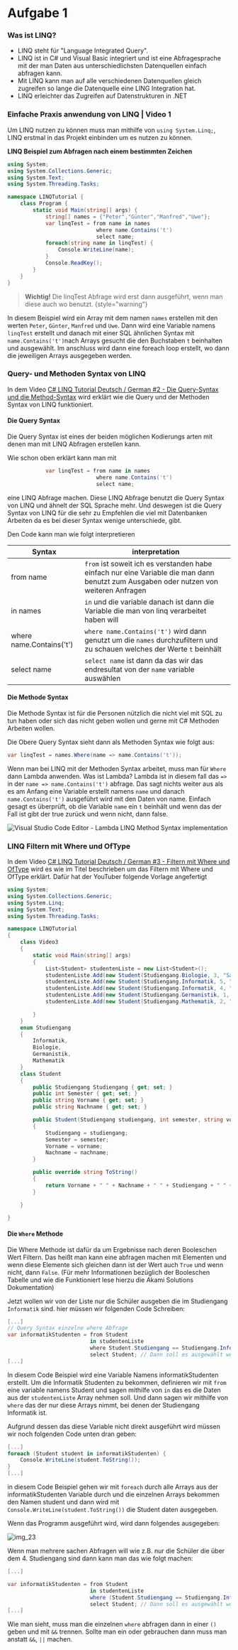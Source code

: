 # Aufgabe 1

### Was ist LINQ?

* LINQ steht für "Language Integrated Query".
* LINQ ist in C# und Visual Basic integriert und ist eine Abfragesprache mit der man Daten aus unterschiedlichsten Datenquellen einfach abfragen kann.
* Mit LINQ kann man auf alle verschiedenen Datenquellen gleich zugreifen so lange die Datenquelle eine LING Integration hat.
* LINQ erleichter das Zugreifen auf Datenstrukturen in .NET

### Einfache Praxis anwendung von LINQ | Video 1

Um LINQ nutzen zu können muss man mithilfe von `using System.Linq;`, LINQ erstmal in das Projekt einbinden um es nutzen zu können.

**LINQ Beispiel zum Abfragen nach einem bestimmten Zeichen**
```c#
using System;
using System.Collections.Generic;
using System.Text;
using System.Threading.Tasks;

namespace LINQTutorial {
    class Program {
        static void Main(string[] args) {
            string[] names = {"Peter","Günter","Manfred","Uwe"};
            var linqTest = from name in names
                            where name.Contains('t')
                            select name; 
            foreach(string name in linqTest) {
                Console.WriteLine(name);
            }
            Console.ReadKey();
        }
    }
}
```
> **Wichtig!**
> Die linqTest Abfrage wird erst dann ausgeführt, wenn man diese auch wo benutzt.
{style="warning"}

In diesem Beispiel wird ein Array mit dem namen `names` erstellen mit den werten `Peter`, `Günter`, `Manfred` und `Uwe`.
Dann wird eine Variable namens `linqTest` erstellt und danach mit einer SQL ähnlichen Syntax mit `name.Contains('t')`nach
Arrays gesucht die den Buchstaben `t` beinhalten und ausgewählt. Im anschluss wird dann eine foreach loop erstellt, wo
dann die jeweiligen Arrays ausgegeben werden.

### Query- und Methoden Syntax von LINQ

In dem Video [C# LINQ Tutorial Deutsch / German #2 - Die Query-Syntax und die Method-Syntax](https://www.youtube.com/watch?v=htgqFXYfvBw&list=PL_pqkvxZ6ho0FX6Ro3noCmwQ3ix5Cdu_D&index=2) 
wird erklärt wie die Query und der Methoden Syntax von LINQ funktioniert. 

#### Die Query Syntax

Die Query Syntax ist eines der beiden möglichen Kodierungs arten mit denen man mit LINQ Abfragen erstellen kann.

Wie schon oben erklärt kann man mit 

```c#
            var linqTest = from name in names
                            where name.Contains('t')
                            select name; 
```

eine LINQ Abfrage machen. Diese LINQ Abfrage benutzt die Query Syntax von LINQ und ähnelt der SQL Sprache mehr. 
Und deswegen ist die Query Syntax von LINQ für die sehr zu Empfehlen die viel mit Datenbanken Arbeiten da es bei dieser 
Syntax wenige unterschiede, gibt. 

Den Code kann man wie folgt interpretieren

| Syntax                   | interpretation                                                                                                                         |
|--------------------------|----------------------------------------------------------------------------------------------------------------------------------------|
| from name                | `from` ist soweit ich es verstanden habe einfach nur eine Variable die man dann benutzt zum Ausgaben oder nutzen von weiteren Anfragen |
| in names                 | `in` und die variable danach ist dann die Variable die man von linq verarbeitet haben will                                             |
| where name.Contains('t') | `where name.Contains('t')` wird dann genutzt um die `names` durchzufiltern und zu schauen welches der Werte `t` beinhält               |
| select name              | `select name` ist dann da das wir das endresultat von der `name` variable auswählen                                                    |

#### Die Methode Syntax

Die Methode Syntax ist für die Personen nützlich die nicht viel mit SQL zu tun haben oder sich das nicht geben wollen und gerne mit C# Methoden Arbeiten wollen.

Die Obere Query Syntax sieht dann als Methoden Syntax wie folgt aus:

```c#
var linqTest = names.Where(name => name.Contains('t'));
```

Wenn man bei LINQ mit der Methoden Syntax arbeitet, muss man für `Where` dann Lambda anwenden. 
Was ist Lambda? Lambda ist in diesem fall das `=>` in der `name => name.Contains('t')` abfrage.
Das sagt nichts weiter aus als es am Anfang eine Variable erstellt namens `name` und danach `name.Contains('t')` ausgeführt wird mit den Daten von name.
Einfach gesagt es überprüft, ob die Variable `name` ein `t` beinhält und wenn das der Fall ist gibt der true zurück und wenn nicht, dann false.

![Visual Studio Code Editor - Lambda LINQ Method Syntax implementation](img_24.png)

### LINQ Filtern mit Where und OfType

In dem Video [C# LINQ Tutorial Deutsch / German #3 - Filtern mit Where und OfType](https://www.youtube.com/watch?v=IUgebK3MHKo&list=PL_pqkvxZ6ho0FX6Ro3noCmwQ3ix5Cdu_D&index=3) 
wird es wie im Titel beschrieben um das Filtern mit Where und OfType erklärt. Dafür hat der YouTuber folgende Vorlage angefertigt

```c#
using System;
using System.Collections.Generic;
using System.Linq;
using System.Text;
using System.Threading.Tasks;

namespace LINQTutorial
{
    class Video3
    {
        static void Main(string[] args)
        {
            List<Student> studentenListe = new List<Student>();
            studentenListe.Add(new Student(Studiengang.Biologie, 3, "Sabrina", "Vogel"));
            studentenListe.Add(new Student(Studiengang.Informatik, 5, "Patrick", "Müller"));
            studentenListe.Add(new Student(Studiengang.Informatik, 4, "Kurt", "Meier"));
            studentenListe.Add(new Student(Studiengang.Germanistik, 1, "Anna", "Kohl"));
            studentenListe.Add(new Student(Studiengang.Mathematik, 2, "Sebastian", "Müller"));

        }
    }
    enum Studiengang
    {
        Informatik,
        Biologie,
        Germanistik,
        Mathematik
    }
    class Student
    {
        public Studiengang Studiengang { get; set; }
        public int Semester { get; set; }
        public string Vorname { get; set; }
        public string Nachname { get; set; }

        public Student(Studiengang studiengang, int semester, string vorname, string nachname)
        {
            Studiengang = studiengang;
            Semester = semester;
            Vorname = vorname;
            Nachname = nachname;
        }

        public override string ToString()
        {
            return Vorname + " " + Nachname + " " + Studiengang + " " + Semester + " ";
        }

    }

}
```

#### Die `Where` Methode

Die Where Methode ist dafür da um Ergebnisse nach deren Booleschen Wert Filtern. Das heißt man kann eine abfragen machen 
mit Elementen und wenn diese Elemente sich gleichen dann ist der Wert auch `True` und wenn nicht, dann `False`. (Für mehr 
Informationen bezüglich der Booleschen Tabelle und wie die Funktioniert lese hierzu die Akami Solutions Dokumentation)

Jetzt wollen wir von der Liste nur die Schüler ausgeben die im Studiengang `Informatik` sind. 
hier müssen wir folgenden Code Schreiben:


````c#
[...]
// Query Syntax einzelne where Abfrage
var informatikStudenten = from Student
                          in studentenListe
                          where Student.Studiengang == Studiengang.Informatik // Wenn der Student im Studiengang Informatik ist
                          select Student; // Dann soll es ausgewählt werden
[...]
````

In diesem Code Beispiel wird eine Variable Namens informatikStudenten erstellt. Um die Informatik Studenten zu bekommen, 
definieren wir mit `from` eine variable namens Student und sagen mithilfe von `in` das es die Daten aus der `studentenListe` 
Array nehmen soll. Und dann sagen wir mithilfe von `where` das der nur diese Arrays nimmt, bei denen der Studiengang Informatik ist.

Aufgrund dessen das diese Variable nicht direkt ausgeführt wird müssen wir noch folgenden Code unten dran geben:

```C#
[...]
foreach (Student student in informatikStudenten) {
    Console.WriteLine(student.ToString());
}
[...]
```

in diesem Code Beispiel gehen wir mit `foreach` durch alle Arrays aus der informatikStudenten Variable durch und die 
einzelnen Arrays bekommen den Namen student und dann wird mit `Console.WriteLine(student.ToString())` die Student daten ausgegeben.

Wenn das Programm ausgeführt wird, wird dann folgendes ausgegeben:

![img_23](img_25.png)

Wenn man mehrere sachen Abfragen will wie z.B. nur die Schüler die über dem 4. Studiengang sind dann kann man das wie folgt machen:

````c#
[...]

var informatikStudenten = from Student
                          in studentenListe
                          where (Student.Studiengang == Studiengang.Informatik) && (Student.Semester > 4) // Wenn der Student im Studiengang Informatik ist
                          select Student; // Dann soll es ausgewählt werden*/
[...]
````

Wie man sieht, muss man die einzelnen `where` abfragen dann in einer `()` geben und mit `&&` trennen. Sollte man ein oder 
gebrauchen dann muss man anstatt `&&`, `||` machen.